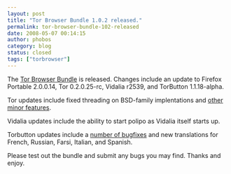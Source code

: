 ```yaml
---
layout: post
title: "Tor Browser Bundle 1.0.2 released."
permalink: tor-browser-bundle-102-released
date: 2008-05-07 00:14:15
author: phobos
category: blog
status: closed
tags: ["torbrowser"]
---
```


The [Tor Browser Bundle](https://www.torproject.org/torbrowser/) is released. Changes include an update to Firefox Portable 2.0.0.14, Tor 0.2.0.25-rc, Vidalia r2539, and TorButton 1.1.18-alpha.

Tor updates include fixed threading on BSD-family implentations and [other minor features](http://archives.seul.org/or/talk/May-2008/msg00014.html).

Vidalia updates include the ability to start polipo as Vidalia itself starts up.

Torbutton updates include a [number of bugfixes](http://archives.seul.org/or/talk/Apr-2008/msg00162.html) and new translations for French, Russian, Farsi, Italian, and Spanish.

Please test out the bundle and submit any bugs you may find. Thanks and enjoy.

